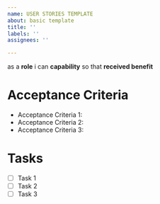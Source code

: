 ```yaml
---
name: USER STORIES TEMPLATE
about: basic template
title: ''
labels: ''
assignees: ''

---
```


as a **role** i can **capability** so that **received benefit**

# Acceptance Criteria
  <ul>
    <li>Acceptance Criteria 1:</li>
    <li>Acceptance Criteria 2:</li>
    <li>Acceptance Criteria 3:</li>
    
  </ul>

 # Tasks
  - [ ] Task 1
  - [ ] Task 2
  - [ ] Task 3
